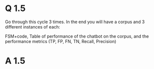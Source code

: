 # Q 1.5

Go through this cycle 3 times. In the end you will have a corpus and 3 different instances of each:

FSM+code, Table of performance of the chatbot on the corpus, and the performance metrics (TP, FP, FN, TN, Recall, Precision)

# A 1.5
